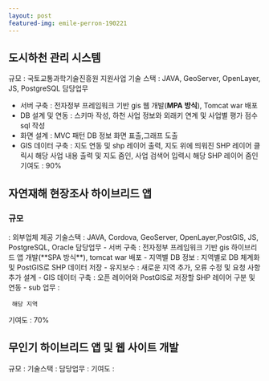 ```yaml
---
layout: post
featured-img: emile-perron-190221
---
```


## 도시하천 관리 시스템
규모 :  국토교통과학기술진흥원 지원사업
기술 스택  :  JAVA, GeoServer, OpenLayer, JS, PostgreSQL
담당업무  
- 서버 구축 : 전자정부 프레임워크 기반 gis 웹 개발(**MPA 방식**), Tomcat war 배포
- DB 설계 및 연동 : 스키마 작성, 하천 사업 정보와 외래키 연계 및 사업별 평가 점수 sql 작성
- 화면 설계 :  MVC 패턴 DB 정보 화면 표출,그래프 도출
- GIS 데이터 구축 :  지도 연동 및 shp 레이어 출력, 
지도 위에 띄워진 SHP 레이어 클릭시 해당 사업 내용 출력 및 지도 줌인, 사업 검색어 입력시 해당 SHP 레이어 줌인 
 기여도 : 90%

## 자연재해 현장조사 하이브리드 앱
<h3>규모 </h3>: 외부업체 제공
기술스택 :  JAVA, Cordova, GeoServer, OpenLayer,PostGIS, JS, PostgreSQL, Oracle
담당업무
- 서버 구축 : 전자정부 프레임워크 기반 gis 하이브리드 앱 개발(**SPA 방식**), tomcat war 배포
- 지역별 DB 정보 : 지역별로 DB 체계화 및  PostGIS로 SHP 데이터 저장
- 유지보수 : 새로운 지역 추가, 오류 수정 및 요청 사항 추가 설계 
- GIS 데이터 구축 : 오픈 레이어와 PostGIS로 저장할  SHP 레이어 구분 및 연동
- sub 업무 :

     해당 지역 
기여도 : 70%


## 무인기 하이브리드 앱 및 웹 사이트 개발
규모 : 
기술스택 : 
담당업무 :
기여도 : 
